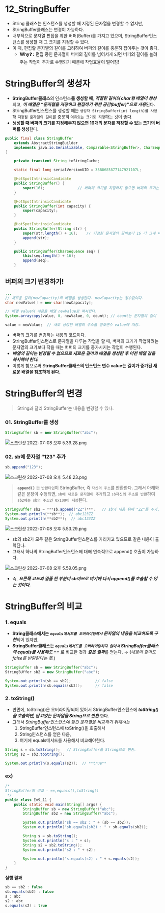# 12_StringBuffer
- String 클래스는 인스턴스를 생성할 때 지정된 문자열을 변경할 수 없지만,
- StringBuffer클래스는 변경이 가능하다.
- 내부적으로 문자열 편집을 위한 버퍼(Buffer)를 가지고 있으며, StringBuffer인스턴스를 생성할 때 그 크기를 지정할 수 있다.
- 이 때, 편집할 문자열의 길이를 고려하여 버퍼의 길이를 충분히 잡아주는 것이 좋다.
    - **Why❓ :** 편집 중인 문자열이 버퍼의 길이를 넘어서게 되면 버퍼의 길이를 늘려주는 작업이 추가로 수행되기 때문에 작업효율이 떨어짐!

# StringBuffer의 생성자

- **StringBuffer클래스**의 인스턴스**를 생성할 때**, ***적절한 길이의 char형 배열이 생성***되고, ***이 배열은 “문자열을 저장하고 편집하기 위한 공간(buffer)”으로 사용***된다.
- StringBuffer인스턴스를 생성할 때는 `생성자 StringBuffer(int length)를 사용`해 `저장될 문자열의 길이`를 충분히 `여유있는 크기로 지정`하는 것이 좋다.
- **생성할 때 버퍼의 크기를 지정해주지 않으면 16개의 문자를 저장할 수 있는 크기의 버퍼를 생성**한다.

```java
public final class StringBuffer
    extends AbstractStringBuilder
    implements java.io.Serializable, Comparable<StringBuffer>, CharSequence
{

    private transient String toStringCache;

    static final long serialVersionUID = 3388685877147921107L;

    @HotSpotIntrinsicCandidate
    public StringBuffer() {
        super(16);               // 버퍼의 크기를 지정하지 않으면 버퍼의 크기는 16.
    }

    @HotSpotIntrinsicCandidate
    public StringBuffer(int capacity) {
        super(capacity);
    }

    @HotSpotIntrinsicCandidate
    public StringBuffer(String str) {
        super(str.length() + 16);    // 지정한 문자열의 길이보다 16 더 크게 버퍼 생성.
        append(str);
    }

    public StringBuffer(CharSequence seq) {
        this(seq.length() + 16);
        append(seq);
    }
```

## 버퍼의 크기 변경하기!

```java
...
// 새로운 길이(newCapacity)의 배열을 생성한다. newCapacity는 정수값이다.
char newValue[] = new char[newCapacity];

// 배열 value의 내용을 배열 newValue로 복사한다.
System.arraycopy(value, 0, newValue, 0, count); // count는 문자열의 길이

value = newValue;  // 새로 생성된 배열의 주소를 참조변수 value에 저장.
```

- 버퍼의 크기를 변경하는 내용의 코드이다.
- StringBuffer인스턴스로 문자열을 다루는 작업을 할 때, 버퍼의 크기가 작업하려는 문자열의 크기보다 작을 때는 버퍼의 크기를 증가시키는 작업이 수행된다.
- ***배열의 길이는 변경될 수 없으므로 새로운 길이의 배열을 생성한 후 이전 배열 값을 복사해야 한다.***
- 이렇게 함으로써 S**tringBuffer클래스의 인스턴스 변수 value는** **길이가 증가된 새로운 배열을 참조하게 된다.**

# StringBuffer의 변경

> String과 달리 StringBuffer는 내용을 변경할 수 있다.
> 

### 01. StringBuffer를 생성

```java
StringBuffer sb = new StringBuffer("abc");
```

![스크린샷 2022-07-08 오후 5.39.28.png](https://s3.us-west-2.amazonaws.com/secure.notion-static.com/1ad31d61-ecc3-4d3d-91e2-728a325fefa6/%E1%84%89%E1%85%B3%E1%84%8F%E1%85%B3%E1%84%85%E1%85%B5%E1%86%AB%E1%84%89%E1%85%A3%E1%86%BA_2022-07-08_%E1%84%8B%E1%85%A9%E1%84%92%E1%85%AE_5.39.28.png?X-Amz-Algorithm=AWS4-HMAC-SHA256&X-Amz-Content-Sha256=UNSIGNED-PAYLOAD&X-Amz-Credential=AKIAT73L2G45EIPT3X45%2F20220709%2Fus-west-2%2Fs3%2Faws4_request&X-Amz-Date=20220709T101518Z&X-Amz-Expires=86400&X-Amz-Signature=78853dc7df3f480a4f897bf865713dcec3ec30ee6a298d5a94c9221a376b8832&X-Amz-SignedHeaders=host&response-content-disposition=filename%20%3D%22%25E1%2584%2589%25E1%2585%25B3%25E1%2584%258F%25E1%2585%25B3%25E1%2584%2585%25E1%2585%25B5%25E1%2586%25AB%25E1%2584%2589%25E1%2585%25A3%25E1%2586%25BA%25202022-07-08%2520%25E1%2584%258B%25E1%2585%25A9%25E1%2584%2592%25E1%2585%25AE%25205.39.28.png%22&x-id=GetObject)

### 02. sb에 문자열 “123” 추가

```java
sb.append("123");
```

![스크린샷 2022-07-08 오후 5.48.23.png](https://s3.us-west-2.amazonaws.com/secure.notion-static.com/4b777859-390b-4673-9405-06c557b7612d/%E1%84%89%E1%85%B3%E1%84%8F%E1%85%B3%E1%84%85%E1%85%B5%E1%86%AB%E1%84%89%E1%85%A3%E1%86%BA_2022-07-08_%E1%84%8B%E1%85%A9%E1%84%92%E1%85%AE_5.48.23.png?X-Amz-Algorithm=AWS4-HMAC-SHA256&X-Amz-Content-Sha256=UNSIGNED-PAYLOAD&X-Amz-Credential=AKIAT73L2G45EIPT3X45%2F20220709%2Fus-west-2%2Fs3%2Faws4_request&X-Amz-Date=20220709T101533Z&X-Amz-Expires=86400&X-Amz-Signature=475d18bf08567d165f30fee1222395484eb6646fd0091f39cbaf108fe18621e0&X-Amz-SignedHeaders=host&response-content-disposition=filename%20%3D%22%25E1%2584%2589%25E1%2585%25B3%25E1%2584%258F%25E1%2585%25B3%25E1%2584%2585%25E1%2585%25B5%25E1%2586%25AB%25E1%2584%2589%25E1%2585%25A3%25E1%2586%25BA%25202022-07-08%2520%25E1%2584%258B%25E1%2585%25A9%25E1%2584%2592%25E1%2585%25AE%25205.48.23.png%22&x-id=GetObject)

> **`append()`** 는 `반환타입`이 StringBuffer, 즉 `자신의 주소`를 반환한다.
그래서 아래와 같은 문장이 수행되면, `sb에 새로운 문자열이 추가`되고 `sb자신의 주소를 반환`하여
`sb2에는 sb의 주소인 0x100이 저장`된다.
> 

```java
StringBuffer sb2 = ***sb.append("ZZ")***;   // sb의 내용 뒤에 "ZZ"를 추가.
System.out.println(**sb**);  // abc123ZZ
System.out.println(**sb2**);  // abc123ZZ
```

![스크린샷 2022-07-08 오후 5.53.29.png](https://s3.us-west-2.amazonaws.com/secure.notion-static.com/6799831d-54c4-4403-b2c4-1753ff7f4303/%E1%84%89%E1%85%B3%E1%84%8F%E1%85%B3%E1%84%85%E1%85%B5%E1%86%AB%E1%84%89%E1%85%A3%E1%86%BA_2022-07-08_%E1%84%8B%E1%85%A9%E1%84%92%E1%85%AE_5.53.29.png?X-Amz-Algorithm=AWS4-HMAC-SHA256&X-Amz-Content-Sha256=UNSIGNED-PAYLOAD&X-Amz-Credential=AKIAT73L2G45EIPT3X45%2F20220709%2Fus-west-2%2Fs3%2Faws4_request&X-Amz-Date=20220709T101555Z&X-Amz-Expires=86400&X-Amz-Signature=5ff38e1fca0f43cd16c3cb9e1278babbd926d7b0c8aa8eba8a01ecbac2c4849c&X-Amz-SignedHeaders=host&response-content-disposition=filename%20%3D%22%25E1%2584%2589%25E1%2585%25B3%25E1%2584%258F%25E1%2585%25B3%25E1%2584%2585%25E1%2585%25B5%25E1%2586%25AB%25E1%2584%2589%25E1%2585%25A3%25E1%2586%25BA%25202022-07-08%2520%25E1%2584%258B%25E1%2585%25A9%25E1%2584%2592%25E1%2585%25AE%25205.53.29.png%22&x-id=GetObject)

- sb와 sb2가 모두 같은 StringBuffer인스턴스를 가리키고 있으므로 같은 내용이 출력된다.
- 그래서 하나의 StringBuffer인스턴스에 대해 연속적으로 append() 호출이 가능하다.

![스크린샷 2022-07-08 오후 5.59.05.png](https://s3.us-west-2.amazonaws.com/secure.notion-static.com/73cb6d45-b374-4452-a2d1-9e15f4375b3f/%E1%84%89%E1%85%B3%E1%84%8F%E1%85%B3%E1%84%85%E1%85%B5%E1%86%AB%E1%84%89%E1%85%A3%E1%86%BA_2022-07-08_%E1%84%8B%E1%85%A9%E1%84%92%E1%85%AE_5.59.05.png?X-Amz-Algorithm=AWS4-HMAC-SHA256&X-Amz-Content-Sha256=UNSIGNED-PAYLOAD&X-Amz-Credential=AKIAT73L2G45EIPT3X45%2F20220709%2Fus-west-2%2Fs3%2Faws4_request&X-Amz-Date=20220709T101611Z&X-Amz-Expires=86400&X-Amz-Signature=18610946e66cef33d009ca0a50f1f1f38b604fa386be77be1d27d7d67b8eaa50&X-Amz-SignedHeaders=host&response-content-disposition=filename%20%3D%22%25E1%2584%2589%25E1%2585%25B3%25E1%2584%258F%25E1%2585%25B3%25E1%2584%2585%25E1%2585%25B5%25E1%2586%25AB%25E1%2584%2589%25E1%2585%25A3%25E1%2586%25BA%25202022-07-08%2520%25E1%2584%258B%25E1%2585%25A9%25E1%2584%2592%25E1%2585%25AE%25205.59.05.png%22&x-id=GetObject)

- 즉, ***오른쪽 코드의 밑줄 친 부분이 sb이므로 여기에 다시 append()를 호출할 수 있는 것이다.***

# StringBuffer의 비교

### 1. equals

- **String클래스에서는** ***`equals메서드를 오버라이딩해서` 문자열의 내용을 비교하도록 구현***되어 있지만,
- **StringBuffer클래스는** ***`equals메서드를 오버라이딩하지 않아서`*** ***StringBuffer클래스의 equals를 사용해도 ==*** 로 비교한 것과 ***같은 결과***를 얻는다. → (*내용이 같아도 false를 반환한다는 뜻.*)  

```java
StringBuffer sb = new StringBuffer("abc");
StringBUffer sb2 = new StringBuffer("abc");

System.out.println(sb == sb2);           // false
System.out.println(sb.equals(sb2));      // false
```

### 2. toString()

- 반면에, toString()은 오버라이딩되어 있어서 StringBuffer인스턴스에 ***toString()을 호출하면, 
담고있는 문자열을 String으로 반환*** 한다.
- 그래서 *StringBuffer인스턴스에 담긴 문자열을 비교하기 위해서는*
    1. StringBuffer인스턴스에 toString()을 호출해서 
    2. String인스턴스를 얻은 다음,
    3. 여기에 equals메서드를 사용해서 비교해야한다.

```java
String s = sb.toString();   // StringBuffer를 String으로 변환.
String s2 = sb2.toString();

System.out.println(s.equals(s2));  // **true**
```

### ex)

```java
/*
StringBuffer의 비교 - ==,equals(),toString()
 */
public class Ex9_11 {
    public static void main(String[] args) {
        StringBuffer sb = new StringBuffer("abc");
        StringBuffer sb2 = new StringBuffer("abc");

        System.out.println("sb == sb2 : " + (sb == sb2));
        System.out.println("sb.equals(sb2) : " + sb.equals(sb2));

        String s = sb.toString();
        System.out.println("s : " + s);
        String s2 = sb2.toString();
        System.out.println("s2 : " + s2);

        System.out.println("s.equals(s2) : " + s.equals(s2));
    }
}
```

**실행 결과**

```java
sb == sb2 : false
sb.equals(sb2) : false
s : abc
s2 : abc
s.equals(s2) : true
```


